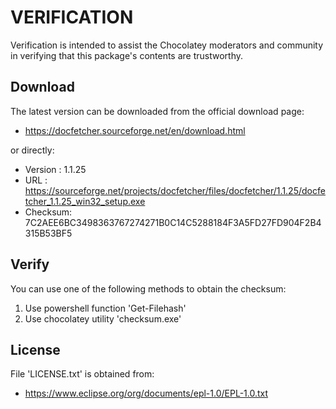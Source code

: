 # VERIFICATION
Verification is intended to assist the Chocolatey moderators and community in verifying that this package's contents are trustworthy.

## Download
The latest version can be downloaded from the official download page:
- https://docfetcher.sourceforge.net/en/download.html

or directly:
- Version : 1.1.25
- URL     : https://sourceforge.net/projects/docfetcher/files/docfetcher/1.1.25/docfetcher_1.1.25_win32_setup.exe
- Checksum: 7C2AEE6BC3498363767274271B0C14C5288184F3A5FD27FD904F2B4315B53BF5

## Verify
You can use one of the following methods to obtain the checksum:
1. Use powershell function 'Get-Filehash'
2. Use chocolatey utility 'checksum.exe'


## License
File 'LICENSE.txt' is obtained from:
- https://www.eclipse.org/org/documents/epl-1.0/EPL-1.0.txt

